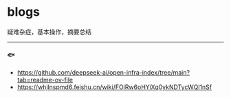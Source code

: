 # blogs
疑难杂症，基本操作，摘要总结


---

#### 🐟
- https://github.com/deepseek-ai/open-infra-index/tree/main?tab=readme-ov-file
- https://whjlnspmd6.feishu.cn/wiki/FOiRw6oHYiXq0ykNDTycWQl1nSf 
